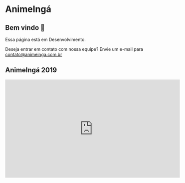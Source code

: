 # AnimeIngá

## Bem vindo 🫶

Essa página está em Desenvolvimento.

Deseja entrar em contato com nossa equipe? Envie um e-mail para contato@animeinga.com.br

## AnimeIngá 2019

<iframe width="560" height="315" src="https://www.youtube.com/embed/qLH4gmL_ZbA" title="YouTube video player" frameborder="0" allow="accelerometer; autoplay; clipboard-write; encrypted-media; gyroscope; picture-in-picture; web-share" allowfullscreen></iframe>
